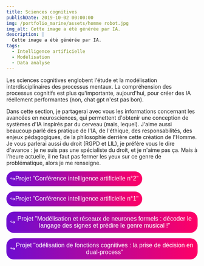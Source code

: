 ```yaml
---
title: Sciences cognitives
publishDate: 2019-10-02 00:00:00
img: /portfolio_marine/assets/homme robot.jpg
img_alt: Cette image a été générée par IA.
description: |
  Cette image a été générée par IA.
tags:
  - Intelligence artificielle
  - Modélisation
  - Data analyse
---
```


Les sciences cognitives englobent l'étude et la modélisation interdisciplinaires des processus mentaux. La compréhension des processus cognitifs est plus qu'importante, aujourd'hui, pour créer des IA réellement performantes (non, chat gpt n'est pas bon).

Dans cette section, je partagerai avec vous les informations concernant les avancées en neurosciences, qui permettent d'obtenir une conception de systèmes d'IA inspirés par du cerveau (mais, lequel).
J'aime aussi beaucoup parlé des pratique de l'IA, de l'éthique, des responsabilités, des enjeux pédagogiques, de la philosophie derrière cette création de l'Homme. Je vous parlerai aussi du droit (RGPD et LIL), je préfère vous le dire d'avance : je ne suis pas une spécialiste du droit, et je n'aime pas ça. Mais à l'heure actuelle, il ne faut pas fermer les yeux sur ce genre de problématique, alors je me renseigne.

<!-- a copier -->
<p>
  <a href="https://drive.google.com/file/d/1KxdKGzN2QNLv_xSbBX_D4V16KRdUoL9q/view?usp=sharing" download="Conférence intelligence artificielle n°2" data-astro-cid-rcdzuq3a="">
    <button class="button-container" data-astro-cid-rcdzuq3a="">
    <div class="hook">&#x21AA;</div> <!-- Unicode character for hook -->
      Projet "Conférence intelligence artificielle n°2"
    </button>  
    </a>

<!-- jusq'ici -->   

<!-- a copier -->
<p>
  <a href="https://drive.google.com/file/d/1M1tUzk4slRlMKv6WQI1NVDdVeIBsE-1A/view?usp=sharing" download="Conférence intelligence artificielle n°1" data-astro-cid-rcdzuq3a="">
    <button class="button-container" data-astro-cid-rcdzuq3a="">
    <div class="hook">&#x21AA;</div> <!-- Unicode character for hook -->
      Projet "Conférence intelligence artificielle n°1"
    </button>  
    </a>

<!-- jusq'ici -->   

 <p>
  <a href="https://drive.google.com/file/d/1hJl-pbeTaOh13iWGuxOT4OAaYYRguT2v/view?usp=sharing" download="Modélisation et réseaux de neurones formels : décoder le langage des signes et prédire le genre musical !" data-astro-cid-rcdzuq3a="">
    <button class="button-container" data-astro-cid-rcdzuq3a="">
    <div class="hook">&#x21AA;</div> <!-- Unicode character for hook -->
      Projet "Modélisation et réseaux de neurones formels : décoder le langage des signes et prédire le genre musical !"
    </button>  
    </a>
<p>
  <a href="https://drive.google.com/file/d/13GkNrRxyEruJdyJK2yxKsy_gaQS9djUr/view?usp=sharing" download="Modélisation de fonctions cognitives : la prise de décision en dual-process" data-astro-cid-rcdzuq3a="">
    <button class="button-container" data-astro-cid-rcdzuq3a="">
    <div class="hook">&#x21AA;</div> <!-- Unicode character for hook -->
      Projet "odélisation de fonctions cognitives : la prise de décision en dual-process"
    </button>  
    </a>
<style>
    /* Styles for the button container */
    .button-container {
        display: inline-flex;
        align-items: center;
        justify-content: space-between;
        background: linear-gradient(to right, #6e0dd0, #ff0066);
        box-shadow: 0 3px 6px rgba(255, 255, 255, 0.5); /* White shadow added */
        color: white;
        border: none;
        padding: 10px;
        font-size: 16px;
        border-radius: 20px;
        cursor: pointer;
        position: relative;
        overflow: hidden;
    }

    .hook {
        font-size: 20px;
        padding: 10px;
    }

    /* Hover styles */
    .button-container:hover {
        background: linear-gradient(to right, #ff0066, #6e0dd0);
    }
</style>
